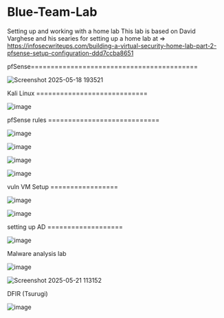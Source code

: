 # Blue-Team-Lab
Setting up and working with a home lab
 This lab is based on David Varghese and his searies for setting up a home lab at => https://infosecwriteups.com/building-a-virtual-security-home-lab-part-2-pfsense-setup-configuration-ddd7ccba8651


pfSense==========================================




![Screenshot 2025-05-18 193521](https://github.com/user-attachments/assets/09955924-e557-44dd-893b-270c4b103460)




Kali Linux ============================

![image](https://github.com/user-attachments/assets/927830a4-fbdc-40fb-8cb5-0368a1265fe7)



pfSense rules ============================


![image](https://github.com/user-attachments/assets/fe5541c8-1435-4407-b6ba-9d3647b78801)

![image](https://github.com/user-attachments/assets/f4dcaa56-0193-4390-9bc6-70385888d2f2)

![image](https://github.com/user-attachments/assets/7cb15aed-4589-419c-b2a2-d16ce1aaa366)

![image](https://github.com/user-attachments/assets/fce40b04-9d1a-47c9-a6cf-1869663d02f6)



vuln VM Setup =================

![image](https://github.com/user-attachments/assets/2822a464-3f4f-449d-93c5-c62c48d27084)

![image](https://github.com/user-attachments/assets/cf7559eb-110d-417a-a986-e52c1e8ab12e)

setting up AD ===================

![image](https://github.com/user-attachments/assets/f4e6bf9b-70e2-4e4c-8469-cea052260f85)


Malware analysis lab

![image](https://github.com/user-attachments/assets/5b8ae3a6-76cd-4ef1-8d52-80e519f05d4c)

![Screenshot 2025-05-21 113152](https://github.com/user-attachments/assets/9075e2bd-336c-45bb-bc92-2838a0d0dc4c)

DFIR (Tsurugi)

![image](https://github.com/user-attachments/assets/1628d418-0c10-4489-90fc-d1371359ea89)

